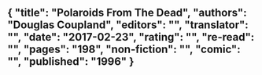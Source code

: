 {
 "title": "Polaroids From The Dead",
 "authors": "Douglas Coupland",
 "editors": "",
 "translator": "",
 "date": "2017-02-23",
 "rating": "",
 "re-read": "",
 "pages": "198",
 "non-fiction": "",
 "comic": "",
 "published": "1996"
}
---


